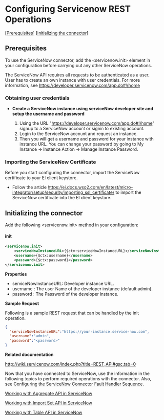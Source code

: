 # Configuring Servicenow REST Operations

[[Prerequisites]](#Prerequisites) [[Initializing the connector]](#initializing-the-connector)

## Prerequisites

To use the ServiceNow connector, add the <servicenow.init> element in your configuration before carrying out any other ServiceNow operations.

The ServiceNow API requires all requests to be authenticated as a user. User has to create an own instance with user credentials. For more information, see https://developer.servicenow.com/app.do#!/home

### Obtaining user credentials

* **Create a ServiceNow instance using serviceNow developer site and setup the username and password**
 
    1. Using the URL "https://developer.servicenow.com/app.do#!/home" signup to a ServiceNow account or signin to existing account.
	2. Login to the ServiceNow account and request an instance.
	3. Then you will get a username and password for your instance with instance URL. You can change your password by going to My Instance -> Instance Action -> Manage Instance Password.
	
	    
	    
### Importing the ServiceNow Certificate

Before you start configuring the connector, import the ServiceNow certificate to your EI client keystore.

* Follow the article https://ei.docs.wso2.com/en/latest/micro-integrator/setup/security/importing_ssl_certificate/  to import the ServiceNow certificate into the EI client keystore.
 

## Initializing the connector

Add the following <servicenow.init> method in your configuration:
 
#### init
```xml
<servicenow.init>
    <serviceNowInstanceURL>{$ctx:serviceNowInstanceURL}</serviceNowInstanceURL>
    <username>{$ctx:username}</username>
    <password>{$ctx:password}</password>
</servicenow.init>
```
**Properties** 
* serviceNowInstanceURL: Developer instance URL.  
* username : The user Name of the developer instance (default:admin).  
* password : The Password of the  developer instance. 

**Sample Request**

Following is a sample REST request that can be handled by the init operation.

```json
{
  "serviceNowInstanceURL":"https://your-instance.service-now.com", 
  "username":"admin",
  "password":"<password>"
}
```

**Related  documentation**

http://wiki.servicenow.com/index.php?title=REST_API#gsc.tab=0

Now that you have connected to ServiceNow, use the information in the following topics to perform required operations with the connector. Also, see [Configuring the ServiceNow Connector Fault Handler Sequence](fault_handler_sequence.md).

[Working with Aggregate API in ServiceNow](aggregate.md)

[Working with Import Set API in ServiceNow](import_set.md)

[Working with Table API in ServiceNow](table.md)
